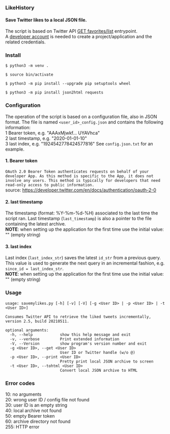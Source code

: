 ### LikeHistory
#### Save Twitter likes to a local JSON file.
The script is based on Twitter API [GET favorites/list](https://developer.twitter.com/en/docs/twitter-api/v1/tweets/post-and-engage/api-reference/get-favorites-list) entrypoint.</br>
A [developer account](https://developer.twitter.com/) is needed to create a project/application and the related credentials.</br>

### Install
```
$ python3 -m venv .

$ source bin/activate

$ python3 -m pip install --upgrade pip setuptools wheel

$ python3 -m pip install json2html requests
```

### Configuration
The operation of the script is based on a configuration file, also in JSON format. The file is named `<user_id>_config.json` and contains the following information:</br>
1 Bearer token, e.g. "AAAxMjwkf... UYAVhca"</br>
2 last timestamp, e.g. "2020-01-01-10"</br>
3 last index, e.g. "1924542778424577816"
See `config.json.txt` for an example.

#### 1. Bearer token
`OAuth 2.0 Bearer Token authenticates requests on behalf of your developer App. As this method is specific to the App, it does not involve any users. This method is typically for developers that need read-only access to public information.`</br>
source: https://developer.twitter.com/en/docs/authentication/oauth-2-0

#### 2. last timestamp
The timestamp (format: %Y-%m-%d-%H) associated to the last time the script ran. Last timestamp (`last_timestamp`) is also a pointer to the file containing the latest archive.</br>
**NOTE**: when setting up the application for the first time use the initial value: "" (empty string)

#### 3. last index
Last index (`last_index_str`) saves the latest `id_str` from a previous query. This value is used to generate the next query in an incremental fashion, e.g. `since_id = last_index_str`.</br>
**NOTE**: when setting up the application for the first time use the initial value: "" (empty string)

### Usage
```
usage: savemylikes.py [-h] [-v] [-V] [-g <User ID> | -p <User ID> | -t <User ID>]

Consumes Twitter API to retrieve the liked tweets incrementally, version 2.5, build 20210511.

optional arguments:
  -h, --help            show this help message and exit
  -v, --verbose         Print extended information
  -V, --Version         show program's version number and exit
  -g <User ID>, --get <User ID>
                        User ID or Twitter handle (w/o @)
  -p <User ID>, --print <User ID>
                        Pretty print local JSON archive to screen
  -t <User ID>, --tohtml <User ID>
                        Convert local JSON archive to HTML
```

### Error codes
10: no arguments</br>
20: wrong user ID / config file not found</br>
30: user ID is an empty string</br>
40: local archive not found</br>
50: empty Bearer token</br>
60: archive directory not found</br>
255: HTTP error</br>

